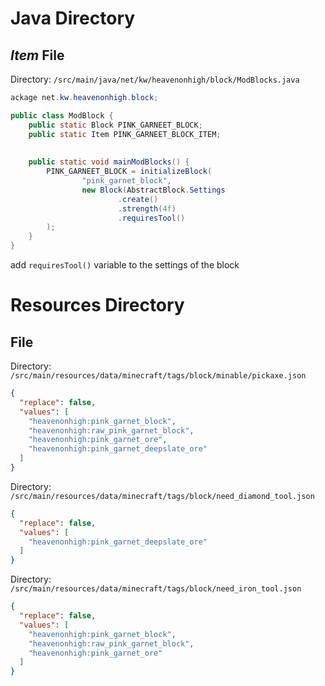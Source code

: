 # **Java Directory**
## *Item* File
Directory: `/src/main/java/net/kw/heavenonhigh/block/ModBlocks.java`
```java
ackage net.kw.heavenonhigh.block;

public class ModBlock {
    public static Block PINK_GARNEET_BLOCK;
    public static Item PINK_GARNEET_BLOCK_ITEM;
	
	
    public static void mainModBlocks() {
        PINK_GARNEET_BLOCK = initializeBlock(
                "pink_garnet_block",
                new Block(AbstractBlock.Settings
                        .create()
                        .strength(4f)
                        .requiresTool()
        );
    }
}
```
add `requiresTool()` variable to the settings of the block



# **Resources Directory**
## File
Directory: `/src/main/resources/data/minecraft/tags/block/minable/pickaxe.json`
```json
{  
  "replace": false,  
  "values": [  
    "heavenonhigh:pink_garnet_block",  
    "heavenonhigh:raw_pink_garnet_block",  
    "heavenonhigh:pink_garnet_ore",  
    "heavenonhigh:pink_garnet_deepslate_ore"  
  ]  
}
```

Directory: `/src/main/resources/data/minecraft/tags/block/need_diamond_tool.json`
```json
{  
  "replace": false,
  "values": [
    "heavenonhigh:pink_garnet_deepslate_ore"  
  ]  
}
```

Directory: `/src/main/resources/data/minecraft/tags/block/need_iron_tool.json`
```json
{  
  "replace": false,  
  "values": [  
    "heavenonhigh:pink_garnet_block",  
    "heavenonhigh:raw_pink_garnet_block",  
    "heavenonhigh:pink_garnet_ore"
  ]  
}
```
